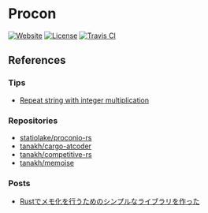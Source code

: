 # Procon

[![Website](https://img.shields.io/website?url=https%3A%2F%2Fu7693.github.io%2Fprocon%2F)](https://u7693.github.io/procon/)
[![License](https://img.shields.io/github/license/u7693/procon)](https://github.com/u7693/procon/blob/master/LICENSE)
[![Travis CI](https://img.shields.io/travis/com/u7693/procon)](https://travis-ci.com/u7693/procon)

## References

### Tips

- [Repeat string with integer multiplication](https://stackoverflow.com/questions/31216646/repeat-string-with-integer-multiplication)

### Repositories

- [statiolake/proconio-rs](https://github.com/statiolake/proconio-rs)
- [tanakh/cargo-atcoder](https://github.com/tanakh/cargo-atcoder)
- [tanakh/competitive-rs](https://github.com/tanakh/competitive-rs)
- [tanakh/memoise](https://github.com/tanakh/memoise)

### Posts

- [Rustでメモ化を行うためのシンプルなライブラリを作った](https://tanakh.hatenablog.com/entry/2020/02/01/160442)
